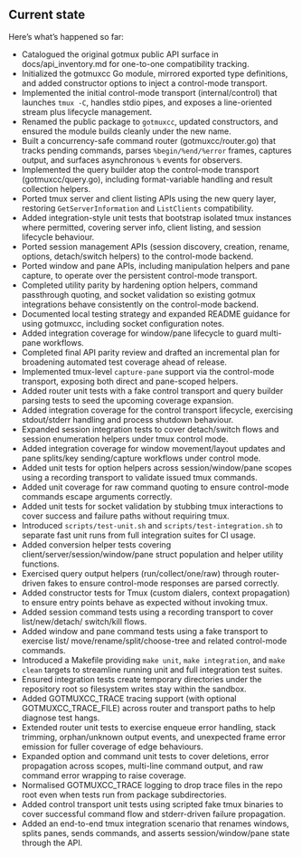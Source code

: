 ## Current state

Here’s what’s happened so far:
- Catalogued the original gotmux public API surface in docs/api_inventory.md for
  one-to-one compatibility tracking.
- Initialized the gotmuxcc Go module, mirrored exported type definitions, and
  added constructor options to inject a control-mode transport.
- Implemented the initial control-mode transport (internal/control) that launches
  `tmux -C`, handles stdio pipes, and exposes a line-oriented stream plus lifecycle
  management.
- Renamed the public package to `gotmuxcc`, updated constructors, and ensured the
  module builds cleanly under the new name.
- Built a concurrency-safe command router (gotmuxcc/router.go) that tracks pending
  commands, parses `%begin/%end/%error` frames, captures output, and surfaces
  asynchronous `%` events for observers.
- Implemented the query builder atop the control-mode transport (gotmuxcc/query.go),
  including format-variable handling and result collection helpers.
- Ported tmux server and client listing APIs using the new query layer, restoring
  `GetServerInformation` and `ListClients` compatibility.
- Added integration-style unit tests that bootstrap isolated tmux instances where
  permitted, covering server info, client listing, and session lifecycle behaviour.
- Ported session management APIs (session discovery, creation, rename, options,
  detach/switch helpers) to the control-mode backend.
- Ported window and pane APIs, including manipulation helpers and pane capture,
  to operate over the persistent control-mode transport.
- Completed utility parity by hardening option helpers, command passthrough
  quoting, and socket validation so existing gotmux integrations behave
  consistently on the control-mode backend.
- Documented local testing strategy and expanded README guidance for using
  gotmuxcc, including socket configuration notes.
- Added integration coverage for window/pane lifecycle to guard multi-pane
  workflows.
- Completed final API parity review and drafted an incremental plan for
  broadening automated test coverage ahead of release.
- Implemented tmux-level `capture-pane` support via the control-mode transport,
  exposing both direct and pane-scoped helpers.
- Added router unit tests with a fake control transport and query builder
  parsing tests to seed the upcoming coverage expansion.
- Added integration coverage for the control transport lifecycle, exercising
  stdout/stderr handling and process shutdown behaviour.
- Expanded session integration tests to cover detach/switch flows and session
  enumeration helpers under tmux control mode.
- Added integration coverage for window movement/layout updates and pane
  splits/key sending/capture workflows under control mode.
- Added unit tests for option helpers across session/window/pane scopes using
  a recording transport to validate issued tmux commands.
- Added unit coverage for raw command quoting to ensure control-mode commands
  escape arguments correctly.
- Added unit tests for socket validation by stubbing tmux interactions to cover
  success and failure paths without requiring tmux.
- Introduced `scripts/test-unit.sh` and `scripts/test-integration.sh` to
  separate fast unit runs from full integration suites for CI usage.
- Added conversion helper tests covering client/server/session/window/pane
  struct population and helper utility functions.
- Exercised query output helpers (run/collect/one/raw) through router-driven
  fakes to ensure control-mode responses are parsed correctly.
- Added constructor tests for Tmux (custom dialers, context propagation) to
  ensure entry points behave as expected without invoking tmux.
- Added session command tests using a recording transport to cover list/new/detach/
  switch/kill flows.
- Added window and pane command tests using a fake transport to exercise list/
  move/rename/split/choose-tree and related control-mode commands.
- Introduced a Makefile providing `make unit`, `make integration`, and `make clean`
  targets to streamline running unit and full integration test suites.
- Ensured integration tests create temporary directories under the repository
  root so filesystem writes stay within the sandbox.
- Added GOTMUXCC_TRACE tracing support (with optional GOTMUXCC_TRACE_FILE) across
  router and transport paths to help diagnose test hangs.
- Extended router unit tests to exercise enqueue error handling, stack trimming,
  orphan/unknown output events, and unexpected frame error emission for fuller
  coverage of edge behaviours.
- Expanded option and command unit tests to cover deletions, error propagation
  across scopes, multi-line command output, and raw command error wrapping to
  raise coverage.
- Normalised GOTMUXCC_TRACE logging to drop trace files in the repo root even
  when tests run from package subdirectories.
- Added control transport unit tests using scripted fake tmux binaries to cover
  successful command flow and stderr-driven failure propagation.
- Added an end-to-end tmux integration scenario that renames windows, splits
  panes, sends commands, and asserts session/window/pane state through the API.
